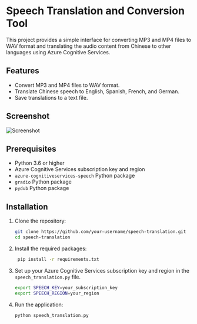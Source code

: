 # Speech Translation and Conversion Tool

This project provides a simple interface for converting MP3 and MP4 files to WAV format and translating the audio content from Chinese to other languages using Azure Cognitive Services.

## Features

- Convert MP3 and MP4 files to WAV format.
- Translate Chinese speech to English, Spanish, French, and German.
- Save translations to a text file.

## Screenshot

![Screenshot](/Users/tal/Desktop/speech_translation_v1/Frontend_Screenshot.png)

## Prerequisites

- Python 3.6 or higher
- Azure Cognitive Services subscription key and region
- `azure-cognitiveservices-speech` Python package
- `gradio` Python package
- `pydub` Python package

## Installation

1. Clone the repository:
   ```bash
   git clone https://github.com/your-username/speech-translation.git
   cd speech-translation

2. Install the required packages:
   ```bash
    pip install -r requirements.txt

3. Set up your Azure Cognitive Services subscription key and region in the `speech_translation.py` file.
    ```bash
    export SPEECH_KEY=your_subscription_key
    export SPEECH_REGION=your_region

4. Run the application:
   ```bash
   python speech_translation.py